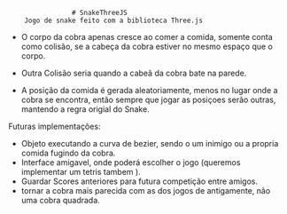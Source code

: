 					# SnakeThreeJS
		Jogo de snake feito com a biblioteca Three.js

  -	O corpo da cobra apenas cresce ao comer a comida, somente conta como colisão, 
	se a cabeça da cobra estiver no mesmo espaço que o corpo.
 
  - Outra Colisão seria quando a cabeã da cobra bate na parede.

  - A posição da comida é gerada aleatoriamente, menos no lugar onde a cobra se encontra, 
então sempre que jogar as posiçoes serão outras, mantendo a regra origial do Snake.

Futuras implementações:
  - Objeto executando a curva de bezier, sendo o um inimigo ou a propria comida fugindo da cobra.
  - Interface amigavel, onde poderá escolher o jogo (queremos implementar um tetris tambem ).
  - Guardar Scores anteriores para futura competição entre amigos.
  - tornar a cobra mais parecida com as dos jogos de antigamente, não uma cobra quadrada.
